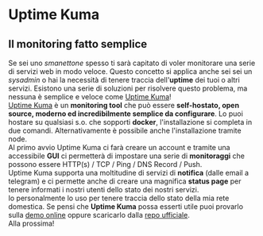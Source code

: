 <!--
{
"titolo":"Uptime Kuma, il monitoring fatto semplice",
"desc":"Una soluzione all-in-one per monitorare facilmente tutti i tuoi servizi",
"data":"11/11/2021"
}
-->

# Uptime Kuma

## Il monitoring fatto semplice

Se sei uno _smanettone_ spesso ti sarà capitato di voler monitorare una serie di servizi web in modo veloce. Questo concetto si applica anche sei sei un _sysadmin_ o hai la necessità di tenere traccia dell'**uptime** dei tuoi o altri servizi. Esistono una serie di soluzioni per risolvere questo problema, ma nessuna è semplice e veloce come [Uptime Kuma](https://github.com/louislam/uptime-kuma)! \
[Uptime Kuma](https://github.com/louislam/uptime-kuma) è un **monitoring tool** che può essere **self-hostato, open source, moderno ed incredibilmente semplice da configurare**. Lo puoi hostare su qualsiasi s.o. che sopporti **docker**, l'installazione si completa in due comandi. Alternativamente è possibile anche l'installazione tramite node. \
Al primo avvio Uptime Kuma ci farà creare un account e tramite una accessibile **GUI** ci permetterà di impostare una serie di **monitoraggi** che possono essere HTTP(s) / TCP / Ping / DNS Record / Push. \
Uptime Kuma supporta una moltitudine di servizi di **notifica** (dalle email a telegram) e ci permette anche di creare una magnifica **status page** per tenere informati i nostri utenti dello stato dei nostri servizi. \
Io personalmente lo uso per tenere traccia dello stato della mia rete domestica. Se pensi che **Uptime Kuma** possa esserti utile puoi provarlo sulla [demo online](https://demo.uptime.kuma.pet) oppure scaricarlo dalla [repo ufficiale](https://github.com/louislam/uptime-kuma).\
Alla prossima!

